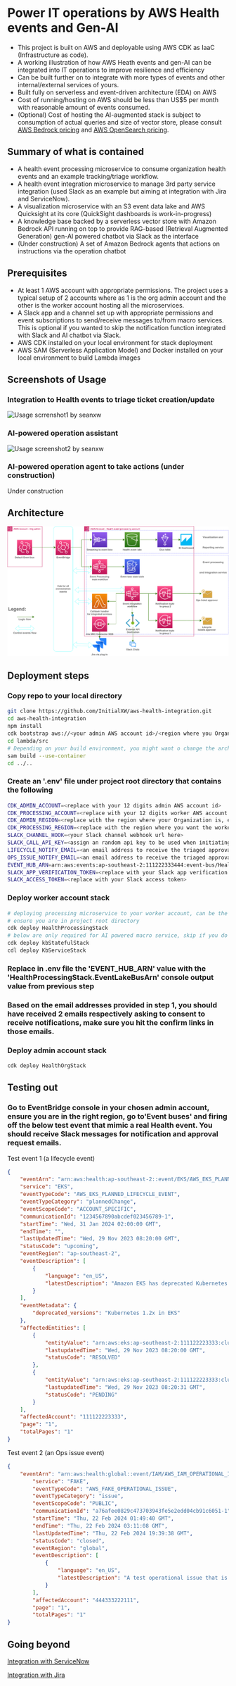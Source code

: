 # Power IT operations by AWS Health events and Gen-AI

- This project is built on AWS and deployable using AWS CDK as IaaC (Infrastructure as code).
- A working illustration of how AWS Heath events and gen-AI can be integrated into IT operations to improve resilience and efficiency
- Can be built further on to integrate with more types of events and other internal/external services of yours.
- Built fully on serverless and event-driven architecture (EDA) on AWS
- Cost of running/hosting on AWS should be less than US$5 per month with reasonable amount of events consumed.
- (Optional) Cost of hosting the AI-augmented stack is subject to consumption of actual queries and size of vector store, please consult [AWS Bedrock pricing](https://aws.amazon.com/bedrock/pricing/) and [AWS OpenSearch pricing](https://aws.amazon.com/opensearch-service/pricing/#Amazon_OpenSearch_Serverless). 

## Summary of what is contained
- A health event processing microservice to consume organization health events and an example tracking/triage workflow.
- A health event integration microservice to manage 3rd party service integration (used Slack as an example but aiming at integration with Jira and ServiceNow).
- A visualization microservice with an S3 event data lake and AWS Quicksight at its core (QuickSight dashboards is work-in-progress)
- A knowledge base backed by a serverless vector store with Amazon Bedrock API running on top to provide RAG-based (Retrieval Augmented Generation) gen-AI powered chatbot via Slack as the interface
- (Under construction) A set of Amazon Bedrock agents that actions on instructions via the operation chatbot

## Prerequisites
- At least 1 AWS account with appropriate permissions. The project uses a typical setup of 2 accounts where as 1 is the org admin account and the other is the worker account hosting all the microservices.
- A Slack app and a channel set up with appropriate permissions and event subscriptions to send/receive messages to/from macro services. This is optional if you wanted to skip the notification function integrated with Slack and AI chatbot via Slack.
- AWS CDK installed on your local environment for stack deployment
- AWS SAM (Serverless Application Model) and Docker installed on your local environment to build Lambda images
  
## Screenshots of Usage
### Integration to Health events to triage ticket creation/update
<img src="https://github.com/InitialXW/aws-health-integration/blob/main/screenshot/screenshot1.png"
  alt="Usage scrrenshot1 by seanxw">
</p>

### AI-powered operation assistant
<img src="https://github.com/InitialXW/aws-health-integration/blob/main/screenshot/screenshot2.png"
  alt="Usage screenshot2 by seanxw">
</p>

### AI-powered operation agent to take actions (under construction)
Under construction


## Architecture
<p align="left">
<img src="https://github.com/InitialXW/aws-health-integration/blob/main/architecture.png"
  alt="Archetectural diagram by seanxw">
</p>

## Deployment steps
### Copy repo to your local directory
```zsh
git clone https://github.com/InitialXW/aws-health-integration.git
cd aws-health-integration
npm install
cdk bootstrap aws://<your admin AWS account id>/<region where you Organization is> aws://<your worker AWS account id>/<region where your worker services to be>
cd lambda/src
# Depending on your build environment, you might want o change the arch type to x84 or arm in lambda/src/template.yaml file before build 
sam build --use-container
cd ../..
```
### Create an '.env' file under project root directory that contains the following
```zsh
CDK_ADMIN_ACCOUNT=<replace with your 12 digits admin AWS account id>
CDK_PROCESSING_ACCOUNT=<replace with your 12 digits worker AWS account id. This account id is the same as the admin account id if using single account setup>
CDK_ADMIN_REGION=<replace with the region where your Organization is, e.g. us-east-1>
CDK_PROCESSING_REGION=<replace with the region where you want the worker services to be, e.g. us-east-1>
SLACK_CHANNEL_HOOK=<your Slack channel webhook url here>
SLACK_CALL_API_KEY=<assign an random api key to be used when initiating Slack webhook calls, all letters>
LIFECYCLE_NOTIFY_EMAIL=<an email address to receive the triaged approval requests for lifecycle type of health events>
OPS_ISSUE_NOTIFY_EMAIL=<an email address to receive the triaged approval requests for operational issue type of health events>
EVENT_HUB_ARN=arn:aws:events:ap-southeast-2:111222333444:event-bus/HealthProcessingHealthEventBus
SLACK_APP_VERIFICATION_TOKEN=<replace with your Slack app verification token>
SLACK_ACCESS_TOKEN=<replace with your Slack access token>
```
### Deploy worker account stack
```zsh
# deploying processing microservice to your worker account, can be the same account as your admin account
# ensure you are in project root directory
cdk deploy HealthProcessingStack
# below are only required for AI powered macro service, skip if you do not want to incur costs.
cdk deploy kbStatefulStack
cdl deploy KbServiceStack
```
### Replace in .env file the 'EVENT_HUB_ARN' value with the 'HealthProcessingStack.EventLakeBusArn' console output value from previous step
### Based on the email addresses provided in step 1, you should have received 2 emails respectively asking to consent to receive notifications, make sure you hit the confirm links in those emails. 
### Deploy admin account stack
```zsh
cdk deploy HealthOrgStack
```
## Testing out
### Go to EventBridge console in your chosen admin account, ensure you are in the right region, go to'Event buses' and firing off the below test event that mimic a real Health event. You should receive Slack messages for notification and approval request emails.
Test event 1 (a lifecycle event)
```json
{
    "eventArn": "arn:aws:health:ap-southeast-2::event/EKS/AWS_EKS_PLANNED_LIFECYCLE_EVENT/Example1",
    "service": "EKS",
    "eventTypeCode": "AWS_EKS_PLANNED_LIFECYCLE_EVENT",
    "eventTypeCategory": "plannedChange",
    "eventScopeCode": "ACCOUNT_SPECIFIC",
    "communicationId": "1234567890abcdef023456789-1",
    "startTime": "Wed, 31 Jan 2024 02:00:00 GMT",
    "endTime": "",
    "lastUpdatedTime": "Wed, 29 Nov 2023 08:20:00 GMT",
    "statusCode": "upcoming",
    "eventRegion": "ap-southeast-2",
    "eventDescription": [
        {
            "language": "en_US",
            "latestDescription": "Amazon EKS has deprecated Kubernetes version 1.2x..."
        }
    ],
    "eventMetadata": {
        "deprecated_versions": "Kubernetes 1.2x in EKS"
    },
    "affectedEntities": [
        {
            "entityValue": "arn:aws:eks:ap-southeast-2:111122223333:cluster/example1",
            "lastupdatedTime": "Wed, 29 Nov 2023 08:20:00 GMT",
            "statusCode": "RESOLVED"
        },
        {
            "entityValue": "arn:aws:eks:ap-southeast-2:111122223333:cluster/example3",
            "lastupdatedTime": "Wed, 29 Nov 2023 08:20:31 GMT",
            "statusCode": "PENDING"
        }
    ],
    "affectedAccount": "111122223333",
    "page": "1",
    "totalPages": "1"
}
```

Test event 2 (an Ops issue event)
```json
{
    "eventArn": "arn:aws:health:global::event/IAM/AWS_IAM_OPERATIONAL_ISSUE/AWS_FAKE_OPERATIONAL_ISSUE_12345_ABCDEFGHIJK",
        "service": "FAKE",
        "eventTypeCode": "AWS_FAKE_OPERATIONAL_ISSUE",
        "eventTypeCategory": "issue",
        "eventScopeCode": "PUBLIC",
        "communicationId": "a76afee0829c473703943fe5e2edd04cb91c6051-1",
        "startTime": "Thu, 22 Feb 2024 01:49:40 GMT",
        "endTime": "Thu, 22 Feb 2024 03:11:08 GMT",
        "lastUpdatedTime": "Thu, 22 Feb 2024 19:39:38 GMT",
        "statusCode": "closed",
        "eventRegion": "global",
        "eventDescription": [
            {
                "language": "en_US",
                "latestDescription": "A test operational issue that is happening to your account."
            }
        ],
        "affectedAccount": "444333222111",
        "page": "1",
        "totalPages": "1"
}
```
## Going beyond
[Integration with ServiceNow](https://docs.aws.amazon.com/smc/latest/ag/sn-aws-health.html)

[Integration with Jira](https://marketplace.atlassian.com/apps/1221283/aws-service-management-connector-for-jsm?tab=overview&hosting=cloud)

